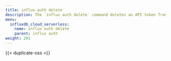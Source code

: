 ```yaml
---
title: influx auth delete
description: The `influx auth delete` command deletes an API token from InfluxDB.
menu:
  influxdb_cloud_serverless:
    name: influx auth delete
    parent: influx auth
weight: 201
---
```


{{< duplicate-oss >}}
